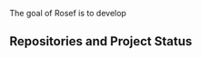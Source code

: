 <!-- include (../_chapters/title.md) -->   

The goal of Rosef is to develop <!-- include (../_chapters/intro.md) -->
  
## Repositories and Project Status







